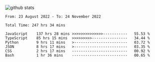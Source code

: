 
![github stats](https://github-readme-stats.vercel.app/api?username=realmahd1&show_icons=true&theme=codeSTACKr&hide_rank=true&count_private=true)

<!--START_SECTION:waka-->

```text
From: 23 August 2022 - To: 24 November 2022

Total Time: 247 hrs 34 mins

JavaScript    137 hrs 28 mins >>>>>>>>>>>>>>-----------   55.53 %
TypeScript    85 hrs 15 mins  >>>>>>>>>----------------   34.44 %
Python        9 hrs 11 mins   >------------------------   03.72 %
JSON          8 hrs 17 mins   >------------------------   03.35 %
CSS           2 hrs 17 mins   -------------------------   00.92 %
Bash          1 hr 36 mins    -------------------------   00.65 %
```

<!--END_SECTION:waka-->
